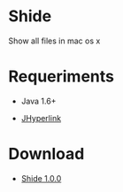 # Shide
Show all files in mac os x


# Requeriments

* Java 1.6+

* [JHyperlink][JHL]


# Download

* [Shide 1.0.0][Download]

[JHL]: <https://sourceforge.net/projects/jhyperlink/>
[Download]: <https://doc-10-8g-docs.googleusercontent.com/docs/securesc/nfbmcj0c3rntu255jn3u2hieqcpaibk4/gs6p1cimfpvq8lfcr9mtnhdg86m7ekvk/1455487200000/13240039064951305974/13240039064951305974/0BzcBgGKt3WOCOUh5aTI1UHNibGM?e=download&nonce=c88a2nhpuuv78&user=13240039064951305974&hash=cvgn9vjlcnun3jfv2ehvqlqafi3ui50g>